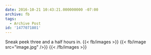 ```yaml
---
date: 2016-10-21 10:43:21.000000000 -07:00
archive: fb
tags: 
  - Archive Post
id: '1477071801'
---
```


Sneak peek three and a half hours in.
{{< fb/images >}}
{{< fb/image src="image.jpg" />}}
{{< /fb/images >}}
